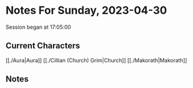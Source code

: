 # Notes For Sunday, 2023-04-30
Session began at 17:05:00
## Current Characters
[[./Aura|Aura]]
[[./Cillian (Church) Grim|Church]]
[[./Makorath|Makorath]]
## Notes
